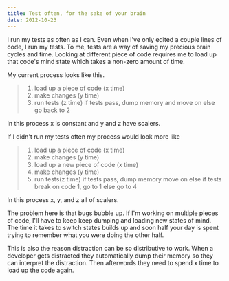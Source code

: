 ```yaml
---
title: Test often, for the sake of your brain
date: 2012-10-23
---
```

I run my tests as often as I can.  Even when I've only edited a couple lines of
code, I run my tests.  To me, tests are a way of saving my precious brain
cycles and time.  Looking at different piece of code requires me to load up that
code's mind state which takes a non-zero amount of time.

My current process looks like this.

> 1. load up a piece of code (x time)
> 2. make changes (y time)
> 3. run tests (z time)
> if tests pass, dump memory and move on
> else go back to 2

In this process x is constant and y and z have scalers.

If I didn't run my tests often my process would look more like

> 1. load up a piece of code (x time)
> 2. make changes (y time)
> 3. load up a new piece of code (x time)
> 4. make changes (y time)
> 5. run tests(z time)
> if tests pass, dump memory move on
> else if tests break on code 1, go to 1
> else go to 4

In this process x, y, and z all of scalers.

The problem here is that bugs bubble up.  If I'm working on multiple pieces of
code, I'll have to keep keep dumping and loading new states of mind. The time
it takes to switch states builds up and soon half your day is spent trying to
remember what you were doing the other half.

This is also the reason distraction can be so distributive to work.  When
a developer gets distracted they automatically dump their memory so they can
interpret the distraction.  Then afterwords they need to spend x time to load
up the code again.
